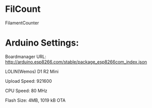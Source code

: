 # FilCount
FilamentCounter

# Arduino Settings:

Boardmanager URL: http://arduino.esp8266.com/stable/package_esp8266com_index.json 

LOLIN(Wemos) D1 R2 Mini 

Upload Speed: 921600 

CPU Speed: 80 MHz 

Flash Size: 4MB,  1019 kB OTA 

